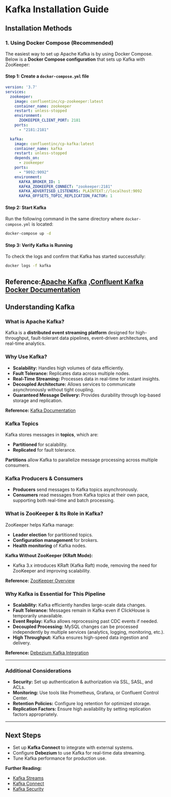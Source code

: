 # Kafka Installation Guide

## Installation Methods

### 1. Using Docker Compose (Recommended)
The easiest way to set up Apache Kafka is by using Docker Compose. Below is a **Docker Compose configuration** that sets up Kafka with ZooKeeper:

#### Step 1: Create a `docker-compose.yml` file

```yaml
version: '3.7'
services:
  zookeeper:
    image: confluentinc/cp-zookeeper:latest
    container_name: zookeeper
    restart: unless-stopped
    environment:
      ZOOKEEPER_CLIENT_PORT: 2181
    ports:
      - "2181:2181"

  kafka:
    image: confluentinc/cp-kafka:latest
    container_name: kafka
    restart: unless-stopped
    depends_on:
      - zookeeper
    ports:
      - "9092:9092"
    environment:
      KAFKA_BROKER_ID: 1
      KAFKA_ZOOKEEPER_CONNECT: "zookeeper:2181"
      KAFKA_ADVERTISED_LISTENERS: PLAINTEXT://localhost:9092
      KAFKA_OFFSETS_TOPIC_REPLICATION_FACTOR: 1
```

#### Step 2: Start Kafka
Run the following command in the same directory where `docker-compose.yml` is located:

```sh
docker-compose up -d
```

#### Step 3: Verify Kafka is Running
To check the logs and confirm that Kafka has started successfully:

```sh
docker logs -f kafka
```

**Reference:**[Apache Kafka](https://kafka.apache.org/documentation/#connectconfigs) ,[Confluent Kafka Docker Documentation](https://docs.confluent.io/platform/current/installation/docker.html)
---

## Understanding Kafka

### What is Apache Kafka?
Kafka is a **distributed event streaming platform** designed for high-throughput, fault-tolerant data pipelines, event-driven architectures, and real-time analytics.

### Why Use Kafka?
- **Scalability:** Handles high volumes of data efficiently.
- **Fault Tolerance:** Replicates data across multiple nodes.
- **Real-Time Streaming:** Processes data in real-time for instant insights.
- **Decoupled Architecture:** Allows services to communicate asynchronously without tight coupling.
- **Guaranteed Message Delivery:** Provides durability through log-based storage and replication.

**Reference:** [Kafka Documentation](https://kafka.apache.org/documentation/)

### Kafka Topics
Kafka stores messages in **topics**, which are:
- **Partitioned** for scalability.
- **Replicated** for fault tolerance.

**Partitions** allow Kafka to parallelize message processing across multiple consumers.

### Kafka Producers & Consumers
- **Producers** send messages to Kafka topics asynchronously.
- **Consumers** read messages from Kafka topics at their own pace, supporting both real-time and batch processing.

### What is ZooKeeper & Its Role in Kafka?
ZooKeeper helps Kafka manage:
- **Leader election** for partitioned topics.
- **Configuration management** for brokers.
- **Health monitoring** of Kafka nodes.

**Kafka Without ZooKeeper (KRaft Mode):**
- Kafka 3.x introduces KRaft (Kafka Raft) mode, removing the need for ZooKeeper and improving scalability.

**Reference:** [ZooKeeper Overview](https://zookeeper.apache.org/doc/current/zookeeperOver.html)

### Why Kafka is Essential for This Pipeline
- **Scalability:** Kafka efficiently handles large-scale data changes.
- **Fault Tolerance:** Messages remain in Kafka even if ClickHouse is temporarily unavailable.
- **Event Replay:** Kafka allows reprocessing past CDC events if needed.
- **Decoupled Processing:** MySQL changes can be processed independently by multiple services (analytics, logging, monitoring, etc.).
- **High Throughput:** Kafka ensures high-speed data ingestion and delivery.

**Reference:** [Debezium Kafka Integration](https://debezium.io/documentation/reference/3.1/tutorial.html)

---

### Additional Considerations
- **Security:** Set up authentication & authorization via SSL, SASL, and ACLs.
- **Monitoring:** Use tools like Prometheus, Grafana, or Confluent Control Center.
- **Retention Policies:** Configure log retention for optimized storage.
- **Replication Factors:** Ensure high availability by setting replication factors appropriately.

---

## Next Steps
- Set up **Kafka Connect** to integrate with external systems.
- Configure **Debezium** to use Kafka for real-time data streaming.
- Tune Kafka performance for production use.

**Further Reading:**
- [Kafka Streams](https://kafka.apache.org/documentation/streams/)
- [Kafka Connect](https://docs.confluent.io/platform/current/connect/index.html)
- [Kafka Security](https://docs.confluent.io/platform/current/kafka/security-overview.html)

